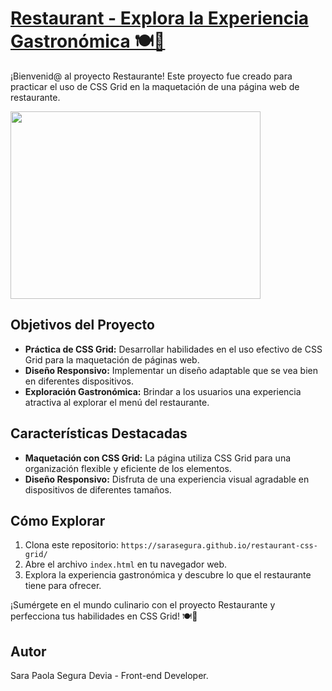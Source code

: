 
# [Restaurant - Explora la Experiencia Gastronómica 🍽️🌟](https://sarasegura.github.io/restaurant-css-grid/)
¡Bienvenid@ al proyecto Restaurante! Este proyecto fue creado para practicar el uso de CSS Grid en la maquetación de una página web de restaurante. 

<img src="https://github.com/sarasegura/restaurant-css-grid/assets/137323950/20b6a923-adad-4b16-b396-db36c93d8f00" width="400" height="300" >

## Objetivos del Proyecto

- **Práctica de CSS Grid:** Desarrollar habilidades en el uso efectivo de CSS Grid para la maquetación de páginas web.
- **Diseño Responsivo:** Implementar un diseño adaptable que se vea bien en diferentes dispositivos.
- **Exploración Gastronómica:** Brindar a los usuarios una experiencia atractiva al explorar el menú del restaurante.

## Características Destacadas

- **Maquetación con CSS Grid:** La página utiliza CSS Grid para una organización flexible y eficiente de los elementos.
- **Diseño Responsivo:** Disfruta de una experiencia visual agradable en dispositivos de diferentes tamaños.

## Cómo Explorar
1. Clona este repositorio: `https://sarasegura.github.io/restaurant-css-grid/`
2. Abre el archivo `index.html` en tu navegador web.
3. Explora la experiencia gastronómica y descubre lo que el restaurante tiene para ofrecer.

¡Sumérgete en el mundo culinario con el proyecto Restaurante y perfecciona tus habilidades en CSS Grid! 🍽️🌟

## Autor

Sara Paola Segura Devia - Front-end Developer.
